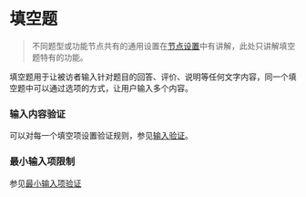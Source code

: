 ```index

```

```tag

```

```summary

```
# 填空题

> 不同题型或功能节点共有的通用设置在[节点设置](../node-setting/concept.md)中有讲解，此处只讲解填空题特有的功能。

填空题用于让被访者输入针对题目的回答、评价、说明等任何文字内容，同一个填空题中可以通过选项的方式，让用户输入多个内容。

### 输入内容验证
可以对每一个填空项设置验证规则，参见[输入验证](../node-setting/input-validation.md)。

### 最小输入项限制
参见[最小输入项验证](../node-setting/common.md#最小输入项限制)
